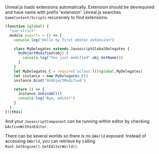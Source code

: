 Unreal.js loads extensions automatically. Extension should be devrequired and have name with prefix 'extension'. Unreal.js searches `GameContent/Scripts` recursively to find extensions. 

```js
(function (global) {
  "use strict"
  module.exports = () => {
    console.log("Hello my first editor extension")

    class MyDelegates extends JavascriptGlobalDelegates {
      OnObjectModified(obj) {
        console.log("You just modified",obj.GetName())
      }
    }
    let MyDelegates_C = require('uclass')()(global,MyDelegates)
    let instance = new MyDelegates_C()
    instance.Bind('OnObjectModified')

    return () => {
      instance.UnbindAll()
      console.log("Bye, editor")
    }
  }
})(this)
```

And your `JavascriptComponent` can be running within editor by checking `bActiveWithinEditor`.

There can be several worlds so there is no `GWorld` exposed. Instead of accessing `GWorld`, you can retrieve by calling `Root.GetEngine().GetEditorWorld()`.
